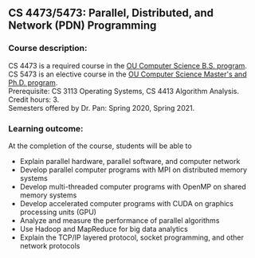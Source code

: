 
## CS 4473/5473: Parallel, Distributed, and Network (PDN) Programming

### Course description:
CS 4473 is a required course in the [OU Computer Science B.S. program](https://www.ou.edu/coe/cs/academics/undergrad/deg_plans_flowcharts).  
CS 5473 is an elective course in the [OU Computer Science Master's and Ph.D. program](https://www.ou.edu/content/dam/CoE/CS/PDFs/Forms/Apps/PhD_StudentChecklist_Fall2021.pdf).   
Prerequisite: CS 3113 Operating Systems, CS 4413 Algorithm Analysis.   
Credit hours: 3.   
Semesters offered by Dr. Pan: Spring 2020, Spring 2021.   

### Learning outcome: 
At the completion of the course, students will be able to
-	Explain parallel hardware, parallel software, and computer network
-	Develop parallel computer programs with MPI on distributed memory systems
-	Develop multi-threaded computer programs with OpenMP on shared memory systems
-	Develop accelerated computer programs with CUDA on graphics processing units (GPU)
-	Analyze and measure the performance of parallel algorithms
-	Use Hadoop and MapReduce for big data analytics
-	Explain the TCP/IP layered protocol, socket programming, and other network protocols

